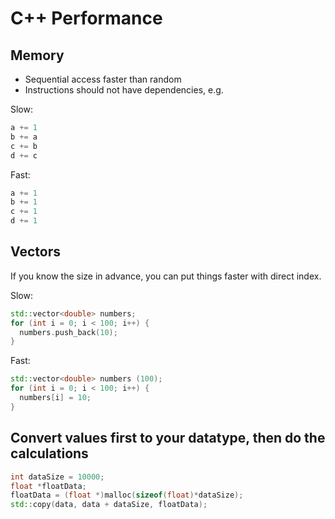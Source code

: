 # C++ Performance

## Memory
- Sequential access faster than random
- Instructions should not have dependencies, e.g.

Slow:
````cpp
a += 1
b += a
c += b
d += c
````

Fast:
````cpp
a += 1
b += 1
c += 1
d += 1
````

## Vectors

If you know the size in advance, you can put things faster with direct index.

Slow:
````cpp
std::vector<double> numbers;
for (int i = 0; i < 100; i++) {
  numbers.push_back(10);
}
````

Fast:
````cpp
std::vector<double> numbers (100);
for (int i = 0; i < 100; i++) {
  numbers[i] = 10;
}
````

## Convert values first to your datatype, then do the calculations

````cpp
int dataSize = 10000;
float *floatData;
floatData = (float *)malloc(sizeof(float)*dataSize);
std::copy(data, data + dataSize, floatData);
````
